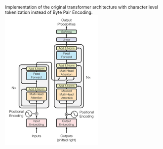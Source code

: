 Implementation of the original transformer architecture with character
level tokenization instead of Byte Pair Encoding.
<img src="../img/transformer.png" width="300">

